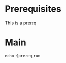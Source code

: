 # Prerequisites

This is a [prereq](content/prerequisite-run/prereq.md)

# Main

```shell
echo $prereq_run
```
